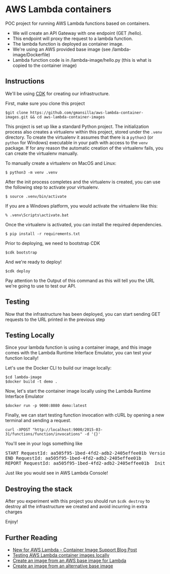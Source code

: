 # AWS Lambda containers
POC project for running AWS Lambda functions based on containers.

* We will create an API Gateway with one endpoint (GET /hello). 
* This endpoint will proxy the request to a lambda function.
* The lambda function is deployed as container image.
* We're using an AWS provided base image (see /lambda-image/Dockerfile)
* Lambda function code is in /lambda-image/hello.py (this is what is copied to the container image)

## Instructions ##

We'll be using [CDK](https://docs.aws.amazon.com/cdk/latest/guide/home.html) for creating our infrastructure.

First, make sure you clone this project

```
$git clone https://github.com/gmansilla/aws-lambda-container-images.git && cd aws-lambda-container-images
```

This project is set up like a standard Python project.  The initialization
process also creates a virtualenv within this project, stored under the `.venv`
directory.  To create the virtualenv it assumes that there is a `python3`
(or `python` for Windows) executable in your path with access to the `venv`
package. If for any reason the automatic creation of the virtualenv fails,
you can create the virtualenv manually.

To manually create a virtualenv on MacOS and Linux:

```
$ python3 -m venv .venv
```

After the init process completes and the virtualenv is created, you can use the following
step to activate your virtualenv.

```
$ source .venv/bin/activate
```

If you are a Windows platform, you would activate the virtualenv like this:

```
% .venv\Scripts\activate.bat
```

Once the virtualenv is activated, you can install the required dependencies.

```
$ pip install -r requirements.txt
```

Prior to deploying, we need to bootstrap CDK

```
$cdk bootstrap
```

And we're ready to deploy!

```
$cdk deploy
```

Pay attention to the Output of this command as this will tell you the URL we're going to use to test our API.


## Testing ##

Now that the infrastructure has been deployed, you can start sending GET requests to the URL printed in the previous step

## Testing Locally ##

Since your lambda function is using a container image, and this image comes with the Lambda Runtime Interface Emulator,
you can test your function locally!

Let's use the Docker CLI to build our image locally:
```
$cd lambda-image
$docker build -t demo .
```

Now, let's start the container image locally using the Lambda Runtime Interface Emulator
```
$docker run -p 9000:8080 demo:latest
```

Finally, we can start testing function invocation with cURL by opening a new terminal and sending a request.
```
curl -XPOST "http://localhost:9000/2015-03-31/functions/function/invocations" -d '{}'
```

You'll see in your logs something like
<pre>
START RequestId: aa505f95-1bed-4fd2-adb2-2405effee01b Version: $LATEST
END RequestId: aa505f95-1bed-4fd2-adb2-2405effee01b
REPORT RequestId: aa505f95-1bed-4fd2-adb2-2405effee01b  Init Duration: 1.61 ms  Duration: 80.78 ms      Billed Duration: 100 ms Memory Size: 3008 MB     Max Memory Used: 3008 MB
</pre>
Just like you would see in AWS Lambda Console!

## Destroying the stack ##
After you experiment with this project you should run ```$cdk destroy``` to destroy all the infrastructure we created and avoid incurring in extra charges


Enjoy!

## Further Reading ##
* [New for AWS Lambda – Container Image Support Blog Post](https://aws.amazon.com/blogs/aws/new-for-aws-lambda-container-image-support/)
* [Testing AWS Lambda container images locally](https://docs.aws.amazon.com/lambda/latest/dg/images-test.html)
* [Create an image from an AWS base image for Lambda](https://docs.aws.amazon.com/lambda/latest/dg/images-create.html#images-create-1)
* [Create an image from an alternative base image](https://docs.aws.amazon.com/lambda/latest/dg/images-create.html#images-create-2)